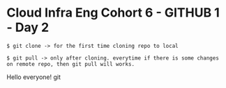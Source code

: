 # Cloud Infra Eng Cohort 6 - GITHUB 1 - Day 2

```
$ git clone -> for the first time cloning repo to local

$ git pull -> only after cloning. everytime if there is some changes on remote repo, then git pull will works.

```
Hello everyone! git